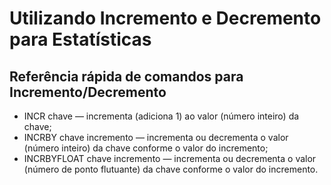 # Utilizando Incremento e Decremento para Estatísticas

## Referência rápida de comandos para Incremento/Decremento

- INCR chave — incrementa (adiciona 1) ao valor (número inteiro) da chave;
- INCRBY chave incremento — incrementa ou decrementa o valor (número inteiro) da chave conforme o valor do incremento;
- INCRBYFLOAT chave incremento — incrementa ou decrementa o valor (número de ponto flutuante) da chave conforme o valor do incremento. 
